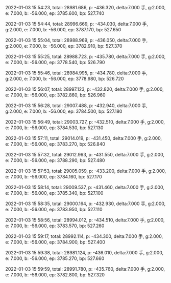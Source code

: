 2022-01-03 15:54:23, total: 28981.686, p: -436.320, delta:7.000 手, g:2.000, e: 7.000, b: -56.000, ep: 3785.600, bp: 527.740

2022-01-03 15:54:44, total: 28996.669, p: -434.030, delta:7.000 手, g:2.000, e: 7.000, b: -56.000, ep: 3787.170, bp: 527.650

2022-01-03 15:55:04, total: 28988.969, p: -436.050, delta:7.000 手, g:2.000, e: 7.000, b: -56.000, ep: 3782.910, bp: 527.370

2022-01-03 15:55:25, total: 28988.723, p: -435.780, delta:7.000 手, g:2.000, e: 7.000, b: -56.000, ep: 3778.540, bp: 526.790

2022-01-03 15:55:46, total: 28984.995, p: -434.780, delta:7.000 手, g:2.000, e: 7.000, b: -56.000, ep: 3778.980, bp: 526.720

2022-01-03 15:56:07, total: 28997.123, p: -432.820, delta:7.000 手, g:2.000, e: 7.000, b: -56.000, ep: 3782.860, bp: 526.960

2022-01-03 15:56:28, total: 29007.488, p: -432.940, delta:7.000 手, g:2.000, e: 7.000, b: -56.000, ep: 3784.500, bp: 527.180

2022-01-03 15:56:49, total: 29003.727, p: -432.510, delta:7.000 手, g:2.000, e: 7.000, b: -56.000, ep: 3784.530, bp: 527.130

2022-01-03 15:57:11, total: 29014.019, p: -431.450, delta:7.000 手, g:2.000, e: 7.000, b: -56.000, ep: 3783.270, bp: 526.840

2022-01-03 15:57:32, total: 29012.963, p: -431.550, delta:7.000 手, g:2.000, e: 7.000, b: -56.000, ep: 3788.290, bp: 527.480

2022-01-03 15:57:53, total: 29005.059, p: -433.200, delta:7.000 手, g:2.000, e: 7.000, b: -56.000, ep: 3784.160, bp: 527.170

2022-01-03 15:58:14, total: 29009.537, p: -431.460, delta:7.000 手, g:2.000, e: 7.000, b: -56.000, ep: 3785.340, bp: 527.100

2022-01-03 15:58:35, total: 29000.164, p: -432.930, delta:7.000 手, g:2.000, e: 7.000, b: -56.000, ep: 3783.950, bp: 527.110

2022-01-03 15:58:56, total: 28994.012, p: -434.510, delta:7.000 手, g:2.000, e: 7.000, b: -56.000, ep: 3783.570, bp: 527.260

2022-01-03 15:59:17, total: 28992.114, p: -434.300, delta:7.000 手, g:2.000, e: 7.000, b: -56.000, ep: 3784.900, bp: 527.400

2022-01-03 15:59:38, total: 28981.124, p: -436.010, delta:7.000 手, g:2.000, e: 7.000, b: -56.000, ep: 3785.270, bp: 527.660

2022-01-03 15:59:59, total: 28991.780, p: -435.760, delta:7.000 手, g:2.000, e: 7.000, b: -56.000, ep: 3782.800, bp: 527.320